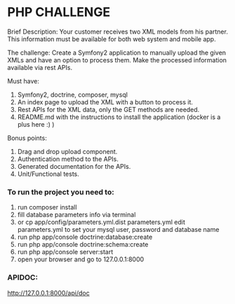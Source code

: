 PHP CHALLENGE
=========

Brief Description:
Your customer receives two XML models from his partner. This information must be
available for both web system and mobile app.

The challenge:
Create a Symfony2 application to manually upload the given XMLs and have an option
to process them. Make the processed information available via rest APIs.

Must have:
1. Symfony2, doctrine, composer, mysql
1. An index page to upload the XML with a button to process it.
1. Rest APIs for the XML data, only the GET methods are needed.
1. README.md with the instructions to install the application (docker is a plus here :) )

Bonus points:
1. Drag and drop upload component.
1.  Authentication method to the APIs.
1.  Generated documentation for the APIs.
1.  Unit/Functional tests.

### To run the project you need to: ###

1. run composer install
1. fill database parameters info via terminal
1. or cp app/config/parameters.yml.dist parameters.yml edit parameters.yml to set your mysql user, password and database name
1. run php app/console doctrine:database:create
1. run php app/console doctrine:schema:create
1. run php app/console server:start
1. open your browser and go to 127.0.0.1:8000

### APIDOC: ###

http://127.0.0.1:8000/api/doc

